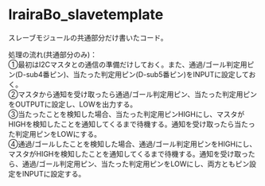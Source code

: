 # IrairaBo_slavetemplate
スレーブモジュールの共通部分だけ書いたコード。  

処理の流れ(共通部分のみ)：  
①最初はI2Cマスタとの通信の準備だけしておく。また、通過/ゴール判定用ピン(D-sub4番ピン)、当たった判定用ピン(D-sub5番ピン)をINPUTに設定しておく。  
②マスタから通知を受け取ったら通過/ゴール判定用ピン、当たった判定用ピンをOUTPUTに設定し、LOWを出力する。  
③当たったことを検知した場合、当たった判定用ピンHIGHにし、マスタがHIGHを検知したことを通知してくるまで待機する。通知を受け取ったら当たった判定用ピンをLOWにする。  
④通過/ゴールしたことを検知した場合、通過/ゴール判定用ピンをHIGHにし、マスタがHIGHを検知したことを通知してくるまで待機する。通知を受け取ったら、通過/ゴール判定用ピン、当たった判定用ピンをLOWにし、両方ともピン設定をINPUTに設定する。
